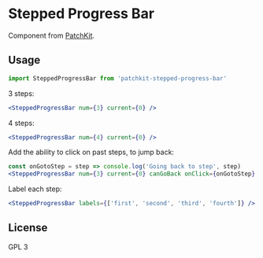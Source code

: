 # Stepped Progress Bar

Component from [PatchKit](https://github.com/ssbc/patchkit).

## Usage

```jsx
import SteppedProgressBar from 'patchkit-stepped-progress-bar'
```

3 steps:

```jsx
<SteppedProgressBar num={3} current={0} />
```

4 steps:

```jsx
<SteppedProgressBar num={4} current={0} />
```

Add the ability to click on past steps, to jump back:

```jsx
const onGotoStep = step => console.log('Going back to step', step)
<SteppedProgressBar num={3} current={0} canGoBack onClick={onGotoStep} />
```

Label each step:

```jsx
<SteppedProgressBar labels={['first', 'second', 'third', 'fourth']} />
```

## License

GPL 3